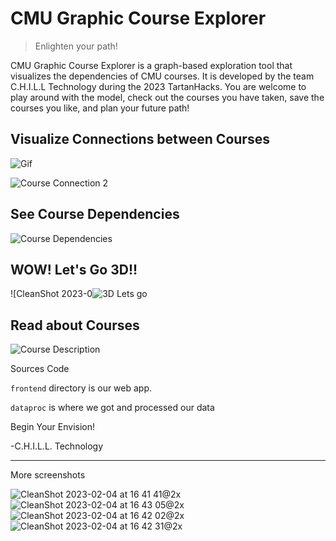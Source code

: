 # CMU Graphic Course Explorer

> Enlighten your path!

CMU Graphic Course Explorer is a graph-based exploration tool that visualizes the dependencies of CMU courses. It is developed by the team C.H.I.L.L Technology during the 2023 TartanHacks. You are welcome to play around with the model, check out the courses you have taken, save the courses you like, and plan your future path!

## Visualize Connections between Courses
![Gif](https://user-images.githubusercontent.com/116918111/216792082-63e3cebd-55f4-4c66-a5eb-c2a21c9deb2b.gif)

![Course Connection 2](https://user-images.githubusercontent.com/116918111/216791938-2553410d-4538-4517-aa02-b3f5462392a2.gif)

## See Course Dependencies
![Course Dependencies](https://user-images.githubusercontent.com/116918111/216791722-e32a8f9e-3d3e-42bc-833e-c5c2130c0a9d.gif)

## WOW! Let's Go 3D!!

![CleanShot 2023-0![3D Lets go](https://user-images.githubusercontent.com/116918111/216792069-b2c26581-6b86-4fe9-b00d-d0240d1cc925.gif)

## Read about Courses
![Course Description](https://user-images.githubusercontent.com/116918111/216791970-8dbab76c-6e67-492d-a068-2b4d8b8ec7b9.gif)

Sources Code

`frontend` directory is our web app.

`dataproc` is where we got and processed our data


Begin Your Envision!

-C.H.I.L.L. Technology

---

More screenshots

![CleanShot 2023-02-04 at 16 41 41@2x](https://user-images.githubusercontent.com/38693485/216790819-fa45cf23-d17f-4acb-a683-67052364490d.jpg)
![CleanShot 2023-02-04 at 16 43 05@2x](https://user-images.githubusercontent.com/38693485/216790814-741c1b1d-a780-4119-b544-b1db944c0937.jpg)
![CleanShot 2023-02-04 at 16 42 02@2x](https://user-images.githubusercontent.com/38693485/216790817-e417abba-7572-4a46-ad3d-9846583b0f55.jpg)
![CleanShot 2023-02-04 at 16 42 31@2x](https://user-images.githubusercontent.com/38693485/216790815-2bcaeabd-8f64-4080-8587-ecb014fd9ed1.jpg)


